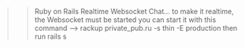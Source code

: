 >>Ruby on Rails Realtime Websocket Chat...
>>to make it realtime, the Websocket must be started
>>you can start it with this command -->   rackup private_pub.ru -s thin -E production
>>then run rails s
